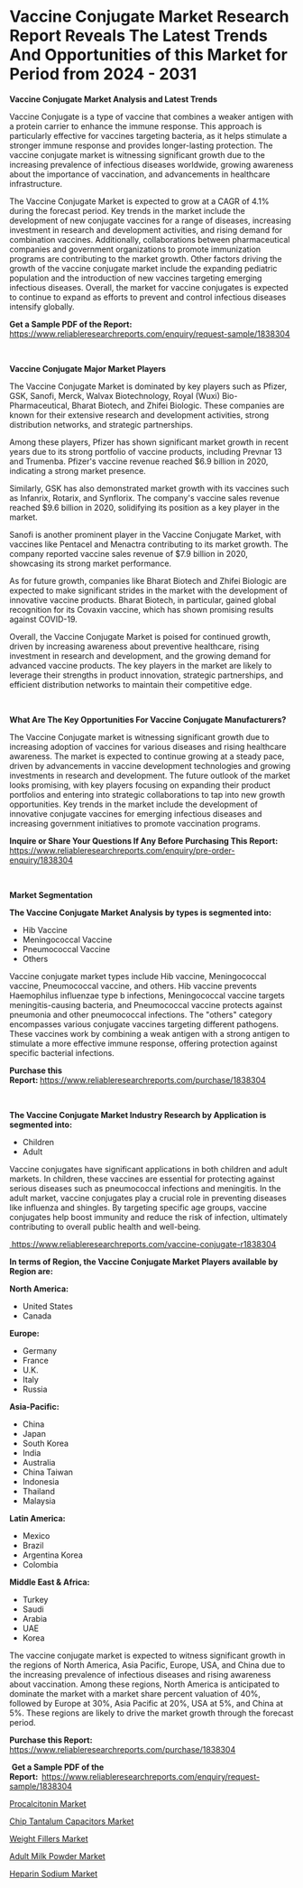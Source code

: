 <p><h1>Vaccine Conjugate Market Research Report Reveals The Latest Trends And Opportunities of this Market for Period from 2024 - 2031</h1></p><p><strong>Vaccine Conjugate Market Analysis and Latest Trends</strong></p>
<p><p>Vaccine Conjugate is a type of vaccine that combines a weaker antigen with a protein carrier to enhance the immune response. This approach is particularly effective for vaccines targeting bacteria, as it helps stimulate a stronger immune response and provides longer-lasting protection. The vaccine conjugate market is witnessing significant growth due to the increasing prevalence of infectious diseases worldwide, growing awareness about the importance of vaccination, and advancements in healthcare infrastructure. </p><p>The Vaccine Conjugate Market is expected to grow at a CAGR of 4.1% during the forecast period. Key trends in the market include the development of new conjugate vaccines for a range of diseases, increasing investment in research and development activities, and rising demand for combination vaccines. Additionally, collaborations between pharmaceutical companies and government organizations to promote immunization programs are contributing to the market growth. Other factors driving the growth of the vaccine conjugate market include the expanding pediatric population and the introduction of new vaccines targeting emerging infectious diseases. Overall, the market for vaccine conjugates is expected to continue to expand as efforts to prevent and control infectious diseases intensify globally.</p></p>
<p><strong>Get a Sample PDF of the Report:&nbsp;</strong> <a href="https://www.reliableresearchreports.com/enquiry/request-sample/1838304">https://www.reliableresearchreports.com/enquiry/request-sample/1838304</a></p>
<p>&nbsp;</p>
<p><strong>Vaccine Conjugate Major Market Players</strong></p>
<p><p>The Vaccine Conjugate Market is dominated by key players such as Pfizer, GSK, Sanofi, Merck, Walvax Biotechnology, Royal (Wuxi) Bio-Pharmaceutical, Bharat Biotech, and Zhifei Biologic. These companies are known for their extensive research and development activities, strong distribution networks, and strategic partnerships.</p><p>Among these players, Pfizer has shown significant market growth in recent years due to its strong portfolio of vaccine products, including Prevnar 13 and Trumenba. Pfizer's vaccine revenue reached $6.9 billion in 2020, indicating a strong market presence.</p><p>Similarly, GSK has also demonstrated market growth with its vaccines such as Infanrix, Rotarix, and Synflorix. The company's vaccine sales revenue reached $9.6 billion in 2020, solidifying its position as a key player in the market.</p><p>Sanofi is another prominent player in the Vaccine Conjugate Market, with vaccines like Pentacel and Menactra contributing to its market growth. The company reported vaccine sales revenue of $7.9 billion in 2020, showcasing its strong market performance.</p><p>As for future growth, companies like Bharat Biotech and Zhifei Biologic are expected to make significant strides in the market with the development of innovative vaccine products. Bharat Biotech, in particular, gained global recognition for its Covaxin vaccine, which has shown promising results against COVID-19.</p><p>Overall, the Vaccine Conjugate Market is poised for continued growth, driven by increasing awareness about preventive healthcare, rising investment in research and development, and the growing demand for advanced vaccine products. The key players in the market are likely to leverage their strengths in product innovation, strategic partnerships, and efficient distribution networks to maintain their competitive edge.</p></p>
<p>&nbsp;</p>
<p><strong>What Are The Key Opportunities For Vaccine Conjugate Manufacturers?</strong></p>
<p><p>The Vaccine Conjugate market is witnessing significant growth due to increasing adoption of vaccines for various diseases and rising healthcare awareness. The market is expected to continue growing at a steady pace, driven by advancements in vaccine development technologies and growing investments in research and development. The future outlook of the market looks promising, with key players focusing on expanding their product portfolios and entering into strategic collaborations to tap into new growth opportunities. Key trends in the market include the development of innovative conjugate vaccines for emerging infectious diseases and increasing government initiatives to promote vaccination programs.</p></p>
<p><strong>Inquire or Share Your Questions If Any Before Purchasing This Report:</strong> <a href="https://www.reliableresearchreports.com/enquiry/pre-order-enquiry/1838304">https://www.reliableresearchreports.com/enquiry/pre-order-enquiry/1838304</a></p>
<p>&nbsp;</p>
<p><strong>Market Segmentation</strong></p>
<p><strong>The Vaccine Conjugate Market Analysis by types is segmented into:</strong></p>
<p><ul><li>Hib Vaccine</li><li>Meningococcal Vaccine</li><li>Pneumococcal Vaccine</li><li>Others</li></ul></p>
<p><p>Vaccine conjugate market types include Hib vaccine, Meningococcal vaccine, Pneumococcal vaccine, and others. Hib vaccine prevents Haemophilus influenzae type b infections, Meningococcal vaccine targets meningitis-causing bacteria, and Pneumococcal vaccine protects against pneumonia and other pneumococcal infections. The "others" category encompasses various conjugate vaccines targeting different pathogens. These vaccines work by combining a weak antigen with a strong antigen to stimulate a more effective immune response, offering protection against specific bacterial infections.</p></p>
<p><strong>Purchase this Report:&nbsp;</strong><a href="https://www.reliableresearchreports.com/purchase/1838304">https://www.reliableresearchreports.com/purchase/1838304</a></p>
<p>&nbsp;</p>
<p><strong>The Vaccine Conjugate Market Industry Research by Application is segmented into:</strong></p>
<p><ul><li>Children</li><li>Adult</li></ul></p>
<p><p>Vaccine conjugates have significant applications in both children and adult markets. In children, these vaccines are essential for protecting against serious diseases such as pneumococcal infections and meningitis. In the adult market, vaccine conjugates play a crucial role in preventing diseases like influenza and shingles. By targeting specific age groups, vaccine conjugates help boost immunity and reduce the risk of infection, ultimately contributing to overall public health and well-being.</p></p>
<p><a href="https://www.reliableresearchreports.com/vaccine-conjugate-r1838304">&nbsp;https://www.reliableresearchreports.com/vaccine-conjugate-r1838304</a></p>
<p><strong>In terms of Region, the Vaccine Conjugate Market Players available by Region are:</strong></p>
<p>
    <p> <strong> North America: </strong>
        <ul>
            <li>United States</li>
            <li>Canada</li>
        </ul>
        </p> 
    <p> <strong> Europe: </strong>
        <ul>
            <li>Germany</li>
            <li>France</li>
            <li>U.K.</li>
            <li>Italy</li>
            <li>Russia</li>
        </ul>
        </p> 
    <p> <strong> Asia-Pacific: </strong>
        <ul>
            <li>China</li>
            <li>Japan</li>
            <li>South Korea</li>
            <li>India</li>
            <li>Australia</li>
            <li>China Taiwan</li>
            <li>Indonesia</li>
            <li>Thailand</li>
            <li>Malaysia</li>
        </ul>
        </p> 
    <p> <strong> Latin America: </strong>
        <ul>
            <li>Mexico</li>
            <li>Brazil</li>
            <li>Argentina Korea</li>
            <li>Colombia</li>
        </ul>
        </p> 
    <p> <strong> Middle East & Africa: </strong>
        <ul>
            <li>Turkey</li>
            <li>Saudi</li>
            <li>Arabia</li>
            <li>UAE</li>
            <li>Korea</li>
        </ul>
    </p>
    </p>
<p><p>The vaccine conjugate market is expected to witness significant growth in the regions of North America, Asia Pacific, Europe, USA, and China due to the increasing prevalence of infectious diseases and rising awareness about vaccination. Among these regions, North America is anticipated to dominate the market with a market share percent valuation of 40%, followed by Europe at 30%, Asia Pacific at 20%, USA at 5%, and China at 5%. These regions are likely to drive the market growth through the forecast period.</p></p>
<p><strong>Purchase this Report: </strong><a href="https://www.reliableresearchreports.com/purchase/1838304">https://www.reliableresearchreports.com/purchase/1838304</a></p>
<p>&nbsp;<strong>Get a Sample PDF of the Report:&nbsp;&nbsp;</strong><a href="https://www.reliableresearchreports.com/enquiry/request-sample/1838304">https://www.reliableresearchreports.com/enquiry/request-sample/1838304</a></p>
<p><strong></strong></p>
<p><p><a href="https://github.com/julyju69/Market-Research-Report-List-4/blob/main/procalcitonin-market.md">Procalcitonin Market</a></p><p><a href="https://www.linkedin.com/pulse/global-chip-tantalum-capacitors-industry-types-applications-qvdec?trackingId=jH485vOOT%2FqqWCIFsDtgXQ%3D%3D">Chip Tantalum Capacitors Market</a></p><p><a href="https://medium.com/@broderickleannon/weight-fillers-market-size-is-growing-at-cagr-of-12-this-report-covers-analysis-by-market-4447c7d164d1">Weight Fillers Market</a></p><p><a href="https://github.com/nathandecarvalho/Market-Research-Report-List-4/blob/main/adult-milk-powder-market.md">Adult Milk Powder Market</a></p><p><a href="https://github.com/JosephWillisbXXgf/Market-Research-Report-List-1/blob/main/heparin-sodium-market.md">Heparin Sodium Market</a></p></p>
